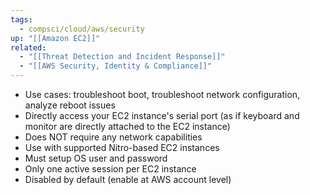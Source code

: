 ```yaml
---
tags:
  - compsci/cloud/aws/security
up: "[[Amazon EC2]]"
related:
  - "[[Threat Detection and Incident Response]]"
  - "[[AWS Security, Identity & Compliance]]"
---
```

- Use cases: troubleshoot boot, troubleshoot network configuration, analyze reboot issues
- Directly access your EC2 instance's serial port (as if keyboard and monitor are directly attached to the EC2 instance)
- Does NOT require any network capabilities
- Use with supported Nitro-based EC2 instances
- Must setup OS user and password
- Only one active session per EC2 instance
- Disabled by default (enable at AWS account level)
